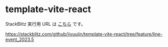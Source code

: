 # template-vite-react

StackBlitz 実行用 URL は [こちら](https://stackblitz.com/github/jiyuujin/template-vite-react/tree/feature/line-event_2023.5) です。

https://stackblitz.com/github/jiyuujin/template-vite-react/tree/feature/line-event_2023.5
